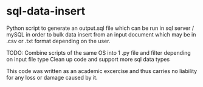 # sql-data-insert
Python script to generate an output.sql file which can be run in sql server / mySQL 
in order to bulk data insert from an input document which may be in .csv or .txt format
depending on the user.

TODO:
Combine scripts of the same OS into 1 .py file and filter depending on input file type
Clean up code and support more sql data types

This code was written as an academic excercise and thus carries no liability for any loss or damage caused by it.
